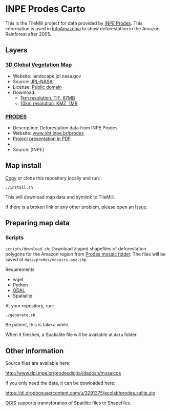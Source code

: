 # INPE Prodes Carto

This is the TileMill project for data provided by [INPE Prodes](http://www.obt.inpe.br/prodes/index.php). This information is used in [InfoAmazonia](http://InfoAmazonia.org) to show deforestation in the Amazon Rainforest after 2005.

## Layers

### [3D Global Vegetation Map](https://landscape.jpl.nasa.gov)

- Website: landscape.jpl.nasa.gov
- Source: [JPL-NASA](https://www.jpl.nasa.gov)
- License: [Public domain](https://www.jpl.nasa.gov/imagepolicy/)
- Download:
  - [1km resolution, TIF, 67MB](https://landscape.jpl.nasa.gov/resources/Simard_Pinto_3DGlobalVeg_JGR.tif.gz)
  - [10km resolution, KMZ, 1MB](https://landscape.jpl.nasa.gov/resources/Simard_GlobalCanopyHeight10km.kmz)

### [PRODES](www.obt.inpe.br/prodes)

- Description: Deforestation data from INPE Prodes
- Website: www.obt.inpe.br/prodes
- [Project  presentation in PDF](http://www.obt.inpe.br/OBT/assuntos/programas/amazonia/prodes/pdfs/apresentacao_prodes-1.pdf)
-
- Source: [INPE]

## Map install

[Copy](https://github.com/oeco/inpe-prodes/archive/master.zip) or clone this repository locally and run:

	./install.sh

This will download map data and symlink to TileMill.  

If there is a broken link or any other problem, please open an [issue](https://github.com/oeco/inpe-prodes/issues).

## Preparing map data

### Scripts

`scripts/download.sh`: Download zipped shapefiles of deforestation polygons for the Amazon region from [Prodes mosaic folder](http://www.dpi.inpe.br/prodesdigital/dadosn/mosaicos/). The files will be saved at  `data/prodes/mosaics-amz-shp`.



Requirements

* wget
* Python
* [GDAL](http://www.gdal.org)
* Spatialite

At your repository, run:

    ./generate.sh

Be patient, this is take a while.

When it finishes, a Spatialite file will be available at `data` folder.

## Other information

Source files are available here:

http://www.dpi.inpe.br/prodesdigital/dadosn/mosaicos

If you only need the data, it can be dowloaded here:

https://dl.dropboxusercontent.com/u/3291375/ecolab/prodes.sqlite.zip

[QGIS](www.qgis.org) supports trannsforation of Spatilite files to Shapefiles.
